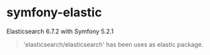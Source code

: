 # symfony-elastic
Elasticsearch 6.7.2 with Symfony 5.2.1

> 'elasticsearch/elasticsearch' has been uses as elastic package. 
